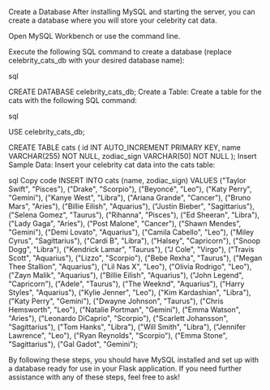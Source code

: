 Create a Database
After installing MySQL and starting the server, you can create a database where you will store your celebrity cat data.

Open MySQL Workbench or use the command line.

Execute the following SQL command to create a database (replace celebrity_cats_db with your desired database name):

sql

CREATE DATABASE celebrity_cats_db;
Create a Table: Create a table for the cats with the following SQL command:

sql

USE celebrity_cats_db;

CREATE TABLE cats (
    id INT AUTO_INCREMENT PRIMARY KEY,
    name VARCHAR(255) NOT NULL,
    zodiac_sign VARCHAR(50) NOT NULL
);
Insert Sample Data: Insert your celebrity cat data into the cats table:

sql
Copy code
INSERT INTO cats (name, zodiac_sign) VALUES
("Taylor Swift", "Pisces"),
("Drake", "Scorpio"),
("Beyoncé", "Leo"),
("Katy Perry", "Gemini"),
("Kanye West", "Libra"),
("Ariana Grande", "Cancer"),
("Bruno Mars", "Aries"),
("Billie Eilish", "Aquarius"),
("Justin Bieber", "Sagittarius"),
("Selena Gomez", "Taurus"),
("Rihanna", "Pisces"),
("Ed Sheeran", "Libra"),
("Lady Gaga", "Aries"),
("Post Malone", "Cancer"),
("Shawn Mendes", "Gemini"),
("Demi Lovato", "Aquarius"),
("Camila Cabello", "Leo"),
("Miley Cyrus", "Sagittarius"),
("Cardi B", "Libra"),
("Halsey", "Capricorn"),
("Snoop Dogg", "Libra"),
("Kendrick Lamar", "Taurus"),
("J Cole", "Virgo"),
("Travis Scott", "Aquarius"),
("Lizzo", "Scorpio"),
("Bebe Rexha", "Taurus"),
("Megan Thee Stallion", "Aquarius"),
("Lil Nas X", "Leo"),
("Olivia Rodrigo", "Leo"),
("Zayn Malik", "Aquarius"),
("Billie Eilish", "Aquarius"),
("John Legend", "Capricorn"),
("Adele", "Taurus"),
("The Weeknd", "Aquarius"),
("Harry Styles", "Aquarius"),
("Kylie Jenner", "Leo"),
("Kim Kardashian", "Libra"),
("Katy Perry", "Gemini"),
("Dwayne Johnson", "Taurus"),
("Chris Hemsworth", "Leo"),
("Natalie Portman", "Gemini"),
("Emma Watson", "Aries"),
("Leonardo DiCaprio", "Scorpio"),
("Scarlett Johansson", "Sagittarius"),
("Tom Hanks", "Libra"),
("Will Smith", "Libra"),
("Jennifer Lawrence", "Leo"),
("Ryan Reynolds", "Scorpio"),
("Emma Stone", "Sagittarius"),
("Gal Gadot", "Gemini");

By following these steps, you should have MySQL installed and set up with a database ready for use in your Flask application. If you need further assistance with any of these steps, feel free to ask!
